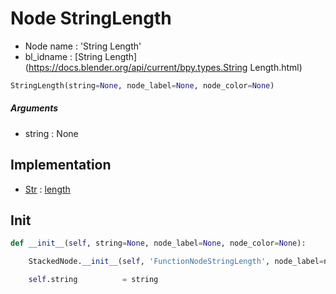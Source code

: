 # Node StringLength

- Node name : 'String Length'
- bl_idname : [String Length](https://docs.blender.org/api/current/bpy.types.String Length.html)


``` python
StringLength(string=None, node_label=None, node_color=None)
```
##### Arguments

- string : None

## Implementation

- [Str](/docs/GeoNodes/Str.md) : [length](/docs/GeoNodes/Str.md#length)

## Init

``` python
def __init__(self, string=None, node_label=None, node_color=None):

    StackedNode.__init__(self, 'FunctionNodeStringLength', node_label=node_label, node_color=node_color)

    self.string          = string
```
